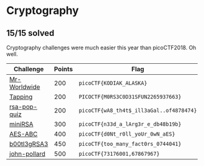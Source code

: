 # Cryptography
## 15/15 solved

Cryptography challenges were much easier this year than picoCTF2018. Oh well.

|Challenge|Points|Flag|
|---------|------|----|
|[Mr-Worldwide](Mr-Worldwide)|200|`picoCTF{KODIAK_ALASKA}`|
|[Tapping](Tapping)|200|`PICOCTF{M0RS3C0D31SFUN2265937663}`|
|[rsa-pop-quiz](rsa-pop-quiz)|200|`picoCTF{wA8_th4t$_ill3aGal..of4878474}`|
|[miniRSA](miniRSA)|300|`picoCTF{n33d_a_lArg3r_e_db48b19b}`|
|[AES-ABC](AES-ABC)|400|`picoCTF{d0Nt_r0ll_yoUr_0wN_aES}`|
|[b00tl3gRSA3](b00tl3gRSA3)|450|`picoCTF{too_many_fact0rs_0744041}`|
|[john-pollard](john-pollard)|500|`picoCTF{73176001,67867967}`|
